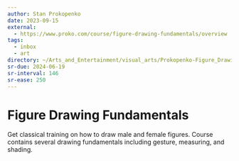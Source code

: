```yaml
---
author: Stan Prokopenko
date: 2023-09-15
external:
  - https://www.proko.com/course/figure-drawing-fundamentals/overview
tags:
  - inbox
  - art
directory: ~/Arts_and_Entertainment/visual_arts/Prokopenko-Figure_Drawing_Fundamentals/
sr-due: 2024-06-19
sr-interval: 146
sr-ease: 250
---
```


# Figure Drawing Fundamentals

Get classical training on how to draw male and female figures. Course contains
several drawing fundamentals including gesture, measuring, and shading.

